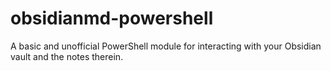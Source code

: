 # obsidianmd-powershell
A basic and unofficial PowerShell module for interacting with your Obsidian vault and the notes therein.
